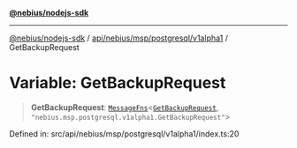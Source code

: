 [**@nebius/nodejs-sdk**](../../../../../../README.md)

---

[@nebius/nodejs-sdk](../../../../../../README.md) / [api/nebius/msp/postgresql/v1alpha1](../README.md) / GetBackupRequest

# Variable: GetBackupRequest

> **GetBackupRequest**: [`MessageFns`](../../../../../../runtime/protos/core/interfaces/MessageFns.md)\<[`GetBackupRequest`](../interfaces/GetBackupRequest.md), `"nebius.msp.postgresql.v1alpha1.GetBackupRequest"`\>

Defined in: src/api/nebius/msp/postgresql/v1alpha1/index.ts:20
